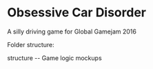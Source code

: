 # Obsessive Car Disorder
A silly driving game for Global Gamejam 2016

Folder structure:

structure -- Game logic mockups